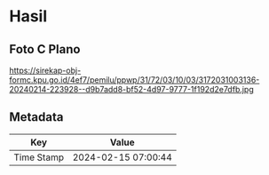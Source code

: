 # Hasil

## Foto C Plano

https://sirekap-obj-formc.kpu.go.id/4ef7/pemilu/ppwp/31/72/03/10/03/3172031003136-20240214-223928--d9b7add8-bf52-4d97-9777-1f192d2e7dfb.jpg


## Metadata

| Key        | Value               |
| ---------- | ------------------- |
| Time Stamp | 2024-02-15 07:00:44 |



